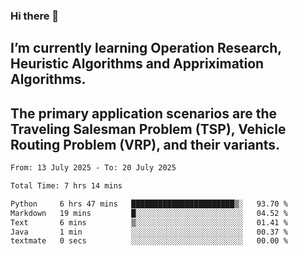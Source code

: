 ### Hi there 👋
## I’m currently learning Operation Research, Heuristic Algorithms and Appriximation Algorithms.
## The primary application scenarios are the Traveling Salesman Problem (TSP), Vehicle Routing Problem (VRP), and their variants.
<!--START_SECTION:waka-->

```txt
From: 13 July 2025 - To: 20 July 2025

Total Time: 7 hrs 14 mins

Python     6 hrs 47 mins   ███████████████████████▒░   93.70 %
Markdown   19 mins         █░░░░░░░░░░░░░░░░░░░░░░░░   04.52 %
Text       6 mins          ▒░░░░░░░░░░░░░░░░░░░░░░░░   01.41 %
Java       1 min           ░░░░░░░░░░░░░░░░░░░░░░░░░   00.37 %
textmate   0 secs          ░░░░░░░░░░░░░░░░░░░░░░░░░   00.00 %
```

<!--END_SECTION:waka-->
<!--
**Bookervsky/Bookervsky** is a ✨ _special_ ✨ repository because its `README.md` (this file) appears on your GitHub profile.

Here are some ideas to get you started:

- 🔭 I’m currently working on ...
- 🌱 I’m currently learning ...
- 👯 I’m looking to collaborate on ...
- 🤔 I’m looking for help with ...
- 💬 Ask me about ...
- 📫 How to reach me: ...
- 😄 Pronouns: ...
- ⚡ Fun fact: ...
-->
